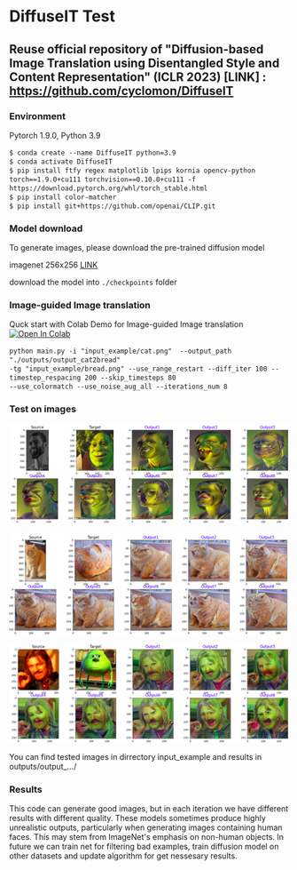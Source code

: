 # DiffuseIT Test
## Reuse official repository of "Diffusion-based Image Translation using Disentangled Style and Content Representation" (ICLR 2023)  [LINK] : https://github.com/cyclomon/DiffuseIT

### Environment
Pytorch 1.9.0, Python 3.9

```
$ conda create --name DiffuseIT python=3.9
$ conda activate DiffuseIT
$ pip install ftfy regex matplotlib lpips kornia opencv-python torch==1.9.0+cu111 torchvision==0.10.0+cu111 -f https://download.pytorch.org/whl/torch_stable.html
$ pip install color-matcher
$ pip install git+https://github.com/openai/CLIP.git
```

### Model download
To generate images, please download the pre-trained diffusion model

imagenet 256x256 [LINK](https://drive.google.com/file/d/1kfCPMZLaAcpoIcvzTHwVVJ_qDetH-Rns/view?usp=sharing)


download the model into ```./checkpoints``` folder


### Image-guided Image translation

Quck start with Colab Demo for Image-guided Image translation [![Open In Colab](https://colab.research.google.com/assets/colab-badge.svg)](https://colab.research.google.com/drive/1nDAJ-rxftY-_1sSX48P-on26WBRlSIAw?usp=sharing)
```
python main.py -i "input_example/cat.png"  --output_path "./outputs/output_cat2bread" 
-tg "input_example/bread.png" --use_range_restart --diff_iter 100 --timestep_respacing 200 --skip_timesteps 80 
--use_colormatch --use_noise_aug_all --iterations_num 8
```

### Test on images

![Examples1](outputs/men2shreck.png)

![Examples2](outputs/cat2bread.png)

![Examples3](outputs/men2style.png)

You can find tested images in dirrectory input_example and results in outputs/output_.../


### Results

This code can generate good images, but in each iteration we have different results with different quality. 
These models sometimes produce highly unrealistic outputs, particularly when generating images containing human faces. This may stem from ImageNet's emphasis on non-human objects.
In future we can train net for filtering bad examples, train diffusion model on other datasets and update algorithm for get nessesary results.

